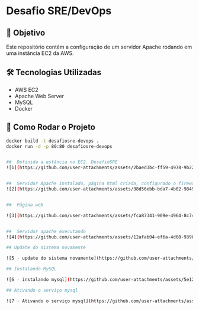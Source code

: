 # Desafio SRE/DevOps

## 🚀 Objetivo
Este repositório contém a configuração de um servidor Apache rodando em uma instância EC2 da AWS.

## 🛠 Tecnologias Utilizadas
- AWS EC2
- Apache Web Server
- MySQL
- Docker

## 📌 Como Rodar o Projeto
```bash
docker build -t desafiosre-devops .
docker run -d -p 80:80 desafiosre-devops


##  Definida a estância no EC2. DesafioSRE
![1](https://github.com/user-attachments/assets/2baed3bc-ff59-4978-9b22-93292afa2841)


##  Servidor Apache instalado, página html criada, configurado o firewall para permitir acesso do Apache e página web criada
![2](https://github.com/user-attachments/assets/38d56ebb-bda7-4b02-9849-071f076dcbcb)


##  Página web

![3](https://github.com/user-attachments/assets/fca87341-909e-4964-8c74-7fca15821188)


##  Servidor apache executando
![4](https://github.com/user-attachments/assets/12afab04-ef6a-4d60-9398-39fe3d5866db)

## Update do sistema novamente

![5 - update do sistema novamente](https://github.com/user-attachments/assets/fd2f789a-c497-4d51-b4c7-a22cd3e28121)

## Instalando MySQL

![6 - instalando mysql](https://github.com/user-attachments/assets/5e129b2d-f5df-4a27-9aea-d7c092b322c9)

## Ativando o serviço mysql

![7 - Ativando o serviço mysql](https://github.com/user-attachments/assets/99f5f82a-5aee-4a82-a2b5-21056e5a3bc1)



